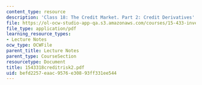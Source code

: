 ```yaml
---
content_type: resource
description: 'Class 18: The Credit Market. Part 2: Credit Derivatives'
file: https://ol-ocw-studio-app-qa.s3.amazonaws.com/courses/15-433-investments-spring-2003/befd2257eaac9576e30893ff331ee544_1543318creditrisk2.pdf
file_type: application/pdf
learning_resource_types:
- Lecture Notes
ocw_type: OCWFile
parent_title: Lecture Notes
parent_type: CourseSection
resourcetype: Document
title: 1543318creditrisk2.pdf
uid: befd2257-eaac-9576-e308-93ff331ee544
---
```

